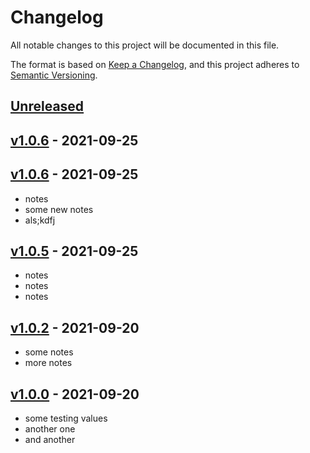 # Changelog

All notable changes to this project will be documented in this file.

The format is based on [Keep a Changelog](https://keepachangelog.com/en/1.0.0/),
and this project adheres to [Semantic Versioning](https://semver.org/spec/v2.0.0.html).

## [Unreleased]

## [v1.0.6] - 2021-09-25

## [v1.0.6] - 2021-09-25

-   notes
-   some new notes
-   als;kdfj

## [v1.0.5] - 2021-09-25

-   notes
-   notes
-   notes

## [v1.0.2] - 2021-09-20

-   some notes
-   more notes

## [v1.0.0] - 2021-09-20

-   some testing values
-   another one
-   and another

[Unreleased]: https://github.com/BenDev9/deployment-testing/compare/v1.0.6...HEAD

[v1.0.6]: https://github.com/BenDev9/deployment-testing/compare/v1.0.6...v1.0.6

[v1.0.6]: https://github.com/BenDev9/deployment-testing/compare/v1.0.5...v1.0.6

[v1.0.5]: https://github.com/BenDev9/deployment-testing/compare/v1.0.2...v1.0.5

[v1.0.2]: https://github.com/BenDev9/deployment-testing/compare/v1.0.0...v1.0.2

[v1.0.0]: https://github.com/BenDev9/deployment-testing/compare/0ec9b34460a9736139a2d742d7ee873bd5aa3db3...v1.0.0
